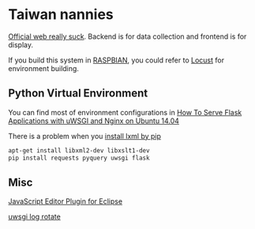 # Taiwan nannies

[Official web really suck]. Backend is for data collection and frontend is for display.

If you build this system in [RASPBIAN], you could refer to [Locust] for environment building.

## Python Virtual Environment

You can find most of environment configurations in [How To Serve Flask Applications with uWSGI and Nginx on Ubuntu 14.04]

There is a problem when you [install lxml by pip]
```sh
apt-get install libxml2-dev libxslt1-dev
pip install requests pyquery uwsgi flask
```

## Misc

[JavaScript Editor Plugin for Eclipse]

[uwsgi log rotate]


[install lxml by pip]:http://stackoverflow.com/questions/5178416/pip-install-lxml-error
[Official web really suck]:http://cwisweb.sfaa.gov.tw/04nanny/01search.jsp
[Locust]:https://github.com/Shihta/locustweb
[RASPBIAN]:https://www.raspberrypi.org/downloads/
[How To Serve Flask Applications with uWSGI and Nginx on Ubuntu 14.04]:https://www.digitalocean.com/community/tutorials/how-to-serve-flask-applications-with-uwsgi-and-nginx-on-ubuntu-14-04
[JavaScript Editor Plugin for Eclipse]:http://stackoverflow.com/questions/12269560/javascript-editor-plugin-for-eclipse
[uwsgi log rotate]:http://www.chenyudong.com/archives/uwsgi-log-rotate-by-date.html
